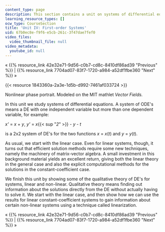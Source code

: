 ```yaml
---
content_type: page
description: This section contains a unit on systems of differential equations.
learning_resource_types: []
ocw_type: CourseSection
title: 'Unit IV: First-order Systems'
uid: 67b0ec8e-f9f6-e5cb-261c-3f47dae7fef0
video_files:
  video_thumbnail_file: null
video_metadata:
  youtube_id: null
---
```


« {{% resource_link 42e32e71-9d56-c0b7-cd8c-8410df86ad39 "Previous" %}} | {{% resource_link 7704ad07-83f7-1720-a984-a52df1fbe360 "Next" %}} »

{{< resource 1843360a-2a3e-1d5b-d992-7461af033724 >}}

Nonlinear phase portrait. Modeled on the MIT mathlet _Vector Fields._

In this unit we study systems of differential equations. A system of ODE's means a DE with one independent variable but more than one dependent variable, for example:

_x'_ = _x_ + _y_, _y'_ = _x_{{< sup "_2_" >}} - _y_ - _t_

is a 2x2 system of DE's for the two functions _x_ = _x_(_t_) and _y_ = _y_(_t_).

As usual, we start with the linear case. Even for linear systems, though, it turns out that efficient solution methods require some new techniques, namely the machinery of matrix-vector algebra. A small investment in this background material yields an excellent return, giving both the linear theory in the general case and also the explicit computational methods for the solutions in the constant-coefficient case.

We finish this unit by showing some of the qualitative theory of DE's for systems, linear and non-linear. Qualitative theory means finding out information about the solutions directly from the DE without actually having to solve it. We start with the linear case, and then show how we can use the results for linear constant-coefficient systems to gain information about certain non-linear systems using a technique called linearization.

« {{% resource_link 42e32e71-9d56-c0b7-cd8c-8410df86ad39 "Previous" %}} | {{% resource_link 7704ad07-83f7-1720-a984-a52df1fbe360 "Next" %}} »